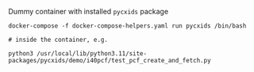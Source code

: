 Dummy container with installed `pycxids` package

```
docker-compose -f docker-compose-helpers.yaml run pycxids /bin/bash

# inside the container, e.g.

python3 /usr/local/lib/python3.11/site-packages/pycxids/demo/i40pcf/test_pcf_create_and_fetch.py


```